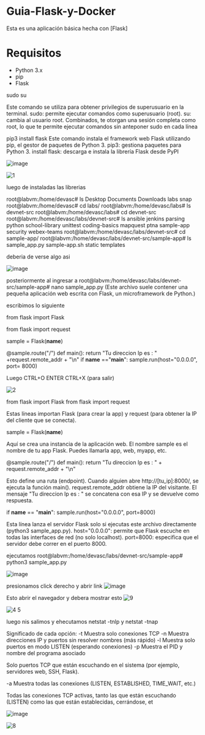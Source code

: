 # Guia-Flask-y-Docker

Esta es una aplicación básica hecha con [Flask]

# Requisitos

- Python 3.x
- pip
- Flask

sudo su

Este comando se utiliza para obtener privilegios de superusuario en la terminal.
sudo: permite ejecutar comandos como superusuario (root).
su: cambia al usuario root.
Combinados, te otorgan una sesión completa como root, lo que te permite ejecutar comandos sin anteponer sudo en cada línea

pip3 install flask
Este comando instala el framework web Flask utilizando pip, el gestor de paquetes de Python 3.
pip3: gestiona paquetes para Python 3.
install flask: descarga e instala la librería Flask desde PyPI

![image](https://github.com/user-attachments/assets/e597c0cd-91fc-4dbe-baa1-ac79026c1240)

![1](https://github.com/user-attachments/assets/04382e0a-058f-4146-823e-4a4bbb298faf)

luego de instaladas las librerias 

root@labvm:/home/devasc# ls
Desktop  Documents  Downloads  labs  snap
root@labvm:/home/devasc# cd labs/
root@labvm:/home/devasc/labs# ls
devnet-src
root@labvm:/home/devasc/labs# cd devnet-src
root@labvm:/home/devasc/labs/devnet-src# ls
ansible        jenkins   parsing  python      school-library  unittest
coding-basics  mapquest  ptna     sample-app  security        webex-teams
root@labvm:/home/devasc/labs/devnet-src# cd sample-app/
root@labvm:/home/devasc/labs/devnet-src/sample-app# ls
sample_app.py  sample-app.sh  static  templates

deberia de verse algo asi

![image](https://github.com/user-attachments/assets/941e6e3d-dd42-410c-a264-604d2220c4e4)

posteriormente al ingresar a 
root@labvm:/home/devasc/labs/devnet-src/sample-app# nano sample_app.py
(Este archivo suele contener una pequeña aplicación web escrita con Flask, un microframework de Python.)
 
escribimos lo siguiente 

from flask import Flask

from flask import request

sample  = Flask(__name__)

@sample.route("/")
def main():
        return "Tu direccion Ip es : " +request.remote_addr + "\n"
if  __name__ =="__main__":
     sample.run(host="0.0.0.0", port= 8000)

Luego CTRL+O
ENTER
CTRL+X (para salir)

![2](https://github.com/user-attachments/assets/4ad1d724-ac33-44a6-b38c-b8b73032d023)

from flask import Flask
from flask import request

 Estas líneas importan Flask (para crear la app) y request (para obtener la IP del cliente que se conecta).

sample = Flask(__name__)

Aquí se crea una instancia de la aplicación web.
El nombre sample es el nombre de tu app Flask. Puedes llamarla app, web, myapp, etc.

  @sample.route("/")
def main():
    return "Tu direccion Ip es : " + request.remote_addr + "\n"  

Esto define una ruta (endpoint).
Cuando alguien abre http://[tu_ip]:8000/, se ejecuta la función main().
request.remote_addr obtiene la IP del visitante.
El mensaje "Tu direccion Ip es : " se concatena con esa IP y se devuelve como respuesta.
     
if __name__ == "__main__":
    sample.run(host="0.0.0.0", port=8000)

Esta línea lanza el servidor Flask solo si ejecutas este archivo directamente (python3 sample_app.py).
host="0.0.0.0": permite que Flask escuche en todas las interfaces de red (no solo localhost).
port=8000: especifica que el servidor debe correr en el puerto 8000.  

ejecutamos 
root@labvm:/home/devasc/labs/devnet-src/sample-app# python3 sample_app.py 

![image](https://github.com/user-attachments/assets/83a77d60-283d-43d7-adc7-a70e858a58d8)

presionamos click derecho y abrir link
![image](https://github.com/user-attachments/assets/fa8a93e7-7bb9-48e0-b314-0c089a925ac3)


Esto abrir el navegador y debera mostrar esto
![9](https://github.com/user-attachments/assets/88024d99-f1d5-457a-a0d2-bbd99f00aeba)

![4 5](https://github.com/user-attachments/assets/908c067c-871c-4b33-8c71-80cf09f34358)

luego nis salimos y ehecutamos 
netstat -tnlp  y    netstat -tnap

  Significado de cada opción:
-t	Muestra solo conexiones TCP
-n	Muestra direcciones IP y puertos sin resolver nombres (más rápido)
-l	Muestra solo puertos en modo LISTEN (esperando conexiones)
-p	Muestra el PID y nombre del programa asociado

Solo puertos TCP que están escuchando en el sistema (por ejemplo, servidores web, SSH, Flask).

-a	Muestra todas las conexiones (LISTEN, ESTABLISHED, TIME_WAIT, etc.)

Todas las conexiones TCP activas, tanto las que están escuchando (LISTEN) como las que están establecidas, cerrándose, et

![image](https://github.com/user-attachments/assets/656277b7-ee23-4fad-b864-5ecc3436bd3a)


![8](https://github.com/user-attachments/assets/2a6edf5a-e731-477c-8675-9ad86b1f5965)

